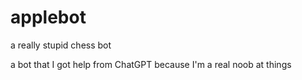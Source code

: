 # applebot
a really stupid chess bot

a bot that I got help from ChatGPT because I'm a real noob at things
